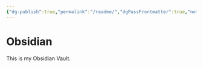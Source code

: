 ```yaml
---
{"dg-publish":true,"permalink":"/readme/","dgPassFrontmatter":true,"noteIcon":""}
---
```



# Obsidian

This is my Obsidian Vault.
